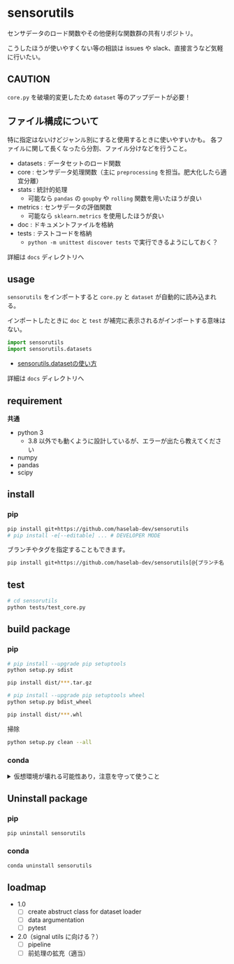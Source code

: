 # sensorutils

センサデータのロード関数やその他便利な関数群の共有リポジトリ。

こうしたほうが使いやすくない等の相談は issues や slack、直接言うなど気軽に行いたい。

## CAUTION

`core.py` を破壊的変更したため `dataset` 等のアップデートが必要！

## ファイル構成について

特に指定はないけどジャンル別にすると使用するときに使いやすいかも。
各ファイルに関して長くなったら分割、ファイル分けなどを行うこと。

* datasets  : データセットのロード関数
* core      : センサデータ処理関数（主に `preprocessing` を担当。肥大化したら適宜分離）
* stats     : 統計的処理
    * 可能なら `pandas` の `goupby` や `rolling` 関数を用いたほうが良い
* metrics   : センサデータの評価関数
    * 可能なら `sklearn.metrics` を使用したほうが良い
* doc       : ドキュメントファイルを格納
* tests     : テストコードを格納
    * `python -m unittest discover tests` で実行できるようにしておく？

詳細は `docs` ディレクトリへ

## usage

`sensorutils` をインポートすると `core.py` と `dataset` が自動的に読み込まれる。

インポートしたときに `doc` と `test` が補完に表示されるがインポートする意味はない。

```python
import sensorutils
import sensorutils.datasets
```

* [sensorutils.datasetの使い方](doc/samples)

詳細は `docs` ディレクトリへ

## requirement

**共通**
* python 3
    * 3.8 以外でも動くように設計しているが、エラーが出たら教えてください
* numpy
* pandas
* scipy

## install

### pip

```bash
pip install git+https://github.com/haselab-dev/sensorutils
# pip install -e[--editable] ... # DEVELOPER MODE
```

ブランチやタグを指定することもできます。
```bash
pip install git+https://github.com/haselab-dev/sensorutils[@{ブランチ名 | タグ名}]
```

## test

```bash
# cd sensorutils
python tests/test_core.py
```

## build package

### pip

```bash
# pip install --upgrade pip setuptools
python setup.py sdist

pip install dist/***.tar.gz
```

```bash
# pip install --upgrade pip setuptools wheel
python setup.py bdist_wheel

pip install dist/***.whl
```

掃除

```bash
python setup.py clean --all
```

### conda

<details>
<summary>仮想環境が壊れる可能性あり，注意を守って使うこと</summary>
<span style="color: red;">注意：`conda-build`を`base`環境以外にインストールすると`conda-build`がインストールされた環境のパスがおかしくなる可能性があり</span>

`conda-build`を`base`環境にインストールすればその他の環境でも使えるうえ，おそらくパスのバグは起きない．

#### with recipe

conda packageはビルド用のrecipeを用意して作成する．

```bash
git clone <sensorutils url>
cd sensorutils

conda activate base 
# conda install conda-build # or conda install -n base conda-build
conda build recipe

conda install --use-local sensorutils
# conda install -c file:///C:/Users/{name}/Miniconda3/conda-bld sensorutils
```
Windowsだと `%USERPROFILE%\Miniconda3\conda-bld` 配下にファイルができる.
以下のコマンドで確認することも可能．
```
conda build recipe --output
```

#### without recipe (未検証)

```bash
python setup.py bdist_conda
```

掃除

```bash
conda build purge # not delete conda package
conda build purge-all # delete conda package
```

</details>

## Uninstall package

### pip

```bash
pip uninstall sensorutils
```

### conda

```bash
conda uninstall sensorutils
```

## loadmap

* 1.0
   * [ ] create abstruct class for dataset loader
   * [ ] data argumentation
   * [ ] pytest
* 2.0（signal utils に向ける？）
   * [ ] pipeline
   * [ ] 前処理の拡充（適当）
